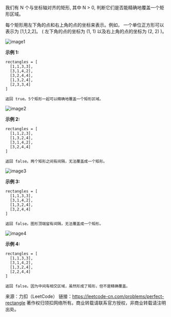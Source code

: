 我们有 N 个与坐标轴对齐的矩形, 其中 N > 0, 判断它们是否能精确地覆盖一个矩形区域。

每个矩形用左下角的点和右上角的点的坐标来表示。例如， 一个单位正方形可以表示为 [1,1,2,2]。 ( 左下角的点的坐标为 (1, 1) 以及右上角的点的坐标为 (2, 2) )。

![image1](https://github.com/Zhenghao-Liu/LeetCode_problem-and-solution/blob/master/0391.完美矩形/rectangle_perfect.gif)

**示例 1:**
```
rectangles = [
  [1,1,3,3],
  [3,1,4,2],
  [3,2,4,4],
  [1,3,2,4],
  [2,3,3,4]
]

返回 true。5个矩形一起可以精确地覆盖一个矩形区域。
```

![image2](https://github.com/Zhenghao-Liu/LeetCode_problem-and-solution/blob/master/0391.完美矩形/rectangle_separated.gif)

**示例 2:**
```
rectangles = [
  [1,1,2,3],
  [1,3,2,4],
  [3,1,4,2],
  [3,2,4,4]
]

返回 false。两个矩形之间有间隔，无法覆盖成一个矩形。
```

![image3](https://github.com/Zhenghao-Liu/LeetCode_problem-and-solution/blob/master/0391.完美矩形/rectangle_hole.gif)

**示例 3:**
```
rectangles = [
  [1,1,3,3],
  [3,1,4,2],
  [1,3,2,4],
  [3,2,4,4]
]

返回 false。图形顶端留有间隔，无法覆盖成一个矩形。
```

![image4](https://github.com/Zhenghao-Liu/LeetCode_problem-and-solution/blob/master/0391.完美矩形/rectangle_intersect.gif)

**示例 4:**
```
rectangles = [
  [1,1,3,3],
  [3,1,4,2],
  [1,3,2,4],
  [2,2,4,4]
]

返回 false。因为中间有相交区域，虽然形成了矩形，但不是精确覆盖。
```
来源：力扣（LeetCode）
链接：https://leetcode-cn.com/problems/perfect-rectangle
著作权归领扣网络所有。商业转载请联系官方授权，非商业转载请注明出处。
